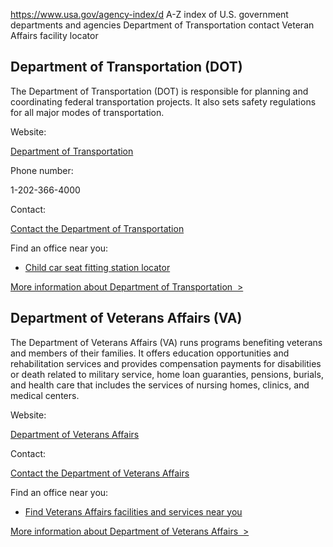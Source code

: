 

https://www.usa.gov/agency-index/d
A-Z index of U.S. government departments and agencies
Department of Transportation contact
Veteran Affairs facility locator

Department of Transportation (DOT)
----------------------------------

The Department of Transportation (DOT) is responsible for planning and coordinating federal transportation projects. It also sets safety regulations for all major modes of transportation.

Website:

[Department of Transportation](https://www.transportation.gov)

Phone number:

1-202-366-4000

Contact:

[Contact the Department of Transportation](https://www.transportation.gov/contact-us)

Find an office near you:

* [Child car seat fitting station locator](https://www.nhtsa.gov/equipment/car-seats-and-booster-seats#installation-help-inspection)

[More information about Department of Transportation  >](https://www.usa.gov/agencies/u-s-department-of-transportation)

Department of Veterans Affairs (VA)
-----------------------------------

The Department of Veterans Affairs (VA) runs programs benefiting veterans and members of their families. It offers education opportunities and rehabilitation services and provides compensation payments for disabilities or death related to military service, home loan guaranties, pensions, burials, and health care that includes the services of nursing homes, clinics, and medical centers.

Website:

[Department of Veterans Affairs](https://www.va.gov/)

Contact:

[Contact the Department of Veterans Affairs](https://www.va.gov/contact-us/)

Find an office near you:

* [Find Veterans Affairs facilities and services near you](https://www.va.gov/directory/guide/home.asp)

[More information about Department of Veterans Affairs  >](https://www.usa.gov/agencies/u-s-department-of-veterans-affairs)
